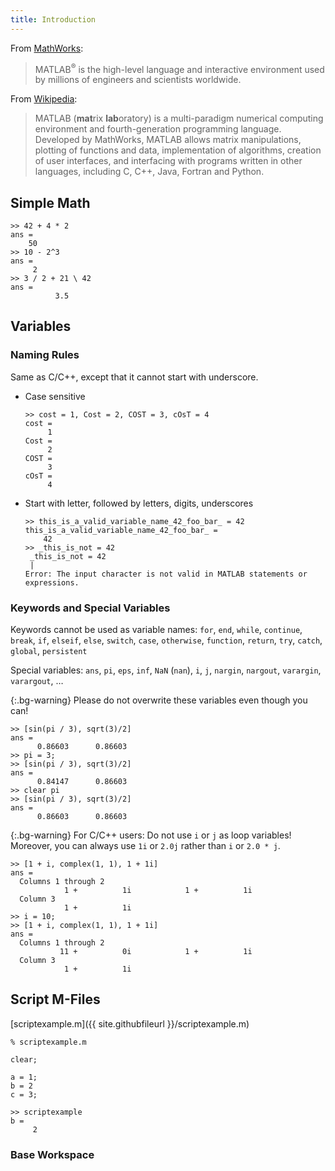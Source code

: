 ```yaml
---
title: Introduction
---
```

From [MathWorks](http://www.mathworks.com/products/matlab/):

> MATLAB<sup>®</sup> is the high-level language and interactive environment used by millions of engineers and scientists worldwide.

From [Wikipedia](http://en.wikipedia.org/wiki/MATLAB):

> MATLAB (**mat**rix **lab**oratory) is a multi-paradigm numerical computing environment and fourth-generation programming language. Developed by MathWorks, MATLAB allows matrix manipulations, plotting of functions and data, implementation of algorithms, creation of user interfaces, and interfacing with programs written in other languages, including C, C++, Java, Fortran and Python.

## Simple Math

~~~
>> 42 + 4 * 2
ans =
    50
>> 10 - 2^3
ans =
     2
>> 3 / 2 + 21 \ 42
ans =
          3.5
~~~

## Variables

### Naming Rules

Same as C/C++, except that it cannot start with underscore.

- Case sensitive

  ~~~
  >> cost = 1, Cost = 2, COST = 3, cOsT = 4
  cost =
       1
  Cost =
       2
  COST =
       3
  cOsT =
       4
  ~~~

- Start with letter, followed by letters, digits, underscores
    
  ~~~
  >> this_is_a_valid_variable_name_42_foo_bar_ = 42
  this_is_a_valid_variable_name_42_foo_bar_ =
      42
  >> _this_is_not = 42
   _this_is_not = 42
   |
  Error: The input character is not valid in MATLAB statements or expressions.
  ~~~

### Keywords and Special Variables

Keywords cannot be used as variable names: `for`, `end`, `while`, `continue`, `break`, `if`, `elseif`, `else`, `switch`, `case`, `otherwise`, `function`, `return`, `try`, `catch`, `global`, `persistent`

Special variables: `ans`, `pi`, `eps`, `inf`, `NaN` (`nan`), `i`, `j`, `nargin`, `nargout`, `varargin`, `varargout`, &hellip;

{:.bg-warning}
Please do not overwrite these variables even though you can!

~~~
>> [sin(pi / 3), sqrt(3)/2]
ans =
      0.86603      0.86603
>> pi = 3;
>> [sin(pi / 3), sqrt(3)/2]
ans =
      0.84147      0.86603
>> clear pi
>> [sin(pi / 3), sqrt(3)/2]
ans =
      0.86603      0.86603
~~~

{:.bg-warning}
For C/C++ users: Do not use `i` or `j` as loop variables!
Moreover, you can always use `1i` or `2.0j` rather than `i` or `2.0 * j`.

~~~
>> [1 + i, complex(1, 1), 1 + 1i]
ans =
  Columns 1 through 2
            1 +          1i            1 +          1i
  Column 3
            1 +          1i
>> i = 10;
>> [1 + i, complex(1, 1), 1 + 1i]
ans =
  Columns 1 through 2
           11 +          0i            1 +          1i
  Column 3
            1 +          1i
~~~


## Script M-Files

[scriptexample.m]({{ site.githubfileurl }}/scriptexample.m)

~~~
% scriptexample.m

clear;

a = 1;
b = 2
c = 3;
~~~

~~~
>> scriptexample
b =
     2
~~~

### Base Workspace
